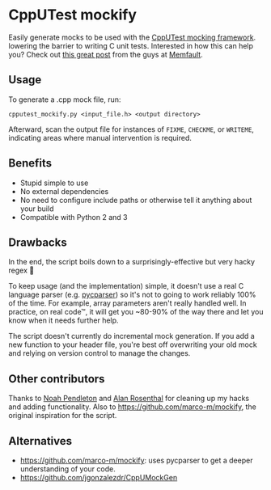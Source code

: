 # CppUTest mockify

Easily generate mocks to be used with the [CppUTest mocking framework](https://cpputest.github.io/mocking_manual.html).
lowering the barrier to writing C unit tests. Interested in how this can help you? Check out
[this great post](https://interrupt.memfault.com/blog/unit-test-mocking) from the guys at [Memfault](https://github.com/memfault).

## Usage

To generate a .cpp mock file, run:

```
cpputest_mockify.py <input_file.h> <output directory>
```

Afterward, scan the output file for instances of `FIXME`, `CHECKME`, or `WRITEME`, indicating areas
where manual intervention is required.

## Benefits

* Stupid simple to use
* No external dependencies
* No need to configure include paths or otherwise tell it anything about your build
* Compatible with Python 2 and 3

## Drawbacks

In the end, the script boils down to a surprisingly-effective but very hacky regex 🤷

To keep usage (and the implementation) simple, it doesn't use a real C language parser (e.g.
[pycparser](https://github.com/eliben/pycparser)) so it's not to going to work reliably 100% of the
time. For example, array parameters aren't really handled well. In practice, on real code™, it will
get you ~80-90% of the way there and let you know when it needs further help.

The script doesn't currently do incremental mock generation. If you add a new function to your
header file, you're best off overwriting your old mock and relying on version control to manage the
changes.

## Other contributors

Thanks to [Noah Pendleton](https://github.com/noahp) and [Alan Rosenthal](https://github.com/AlanRosenthal)
for cleaning up my hacks and adding functionality. Also to <https://github.com/marco-m/mockify>, the
original inspiration for the script.

## Alternatives

* <https://github.com/marco-m/mockify>: uses pycparser to get a deeper understanding of your code.
* <https://github.com/jgonzalezdr/CppUMockGen>

